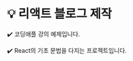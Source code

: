 # :bulb: 리액트 블로그 제작

:heavy_check_mark: 코딩애플 강의 예제입니다.

:heavy_check_mark: React의 기초 문법을 다지는 프로젝트입니다.
